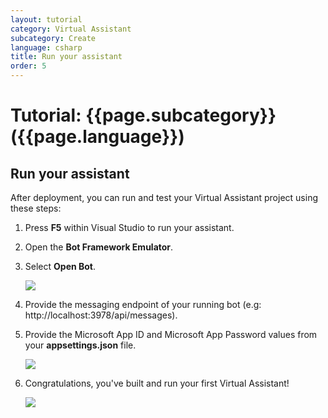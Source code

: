 ```yaml
---
layout: tutorial
category: Virtual Assistant
subcategory: Create
language: csharp
title: Run your assistant
order: 5
---
```


# Tutorial: {{page.subcategory}} ({{page.language}})

## Run your assistant

After deployment, you can run and test your Virtual Assistant project using these steps:

1. Press **F5** within Visual Studio to run your assistant.
1. Open the **Bot Framework Emulator**.
1. Select **Open Bot**.

    ![]({{site.baseurl}}/assets/images/quickstart-virtualassistant-openbot.png)

1. Provide the messaging endpoint of your running bot (e.g: http://localhost:3978/api/messages).
1. Provide the Microsoft App ID and Microsoft App Password values from your **appsettings.json** file.

    ![]({{site.baseurl}}/assets/images/quickstart-virtualassistant-openbotmodal.png)

1. Congratulations, you've built and run your first Virtual Assistant!

    ![]({{site.baseurl}}/assets/images/quickstart-virtualassistant-greetingemulator.png)